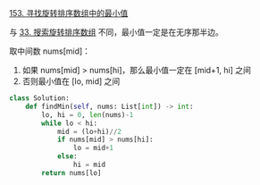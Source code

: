 [153. 寻找旋转排序数组中的最小值](https://leetcode-cn.com/problems/find-minimum-in-rotated-sorted-array/)

与 [33. 搜索旋转排序数组](33.%20搜索旋转排序数组.md) 不同，最小值一定是在无序那半边。

取中间数 nums[mid]：

1. 如果 nums[mid] > nums[hi]，那么最小值一定在 [mid+1, hi] 之间
2. 否则最小值在 [lo, mid] 之间

```py
class Solution:
    def findMin(self, nums: List[int]) -> int:
        lo, hi = 0, len(nums)-1
        while lo < hi:
            mid = (lo+hi)//2
            if nums[mid] > nums[hi]:
                lo = mid+1
            else:
                hi = mid
        return nums[lo]
```
